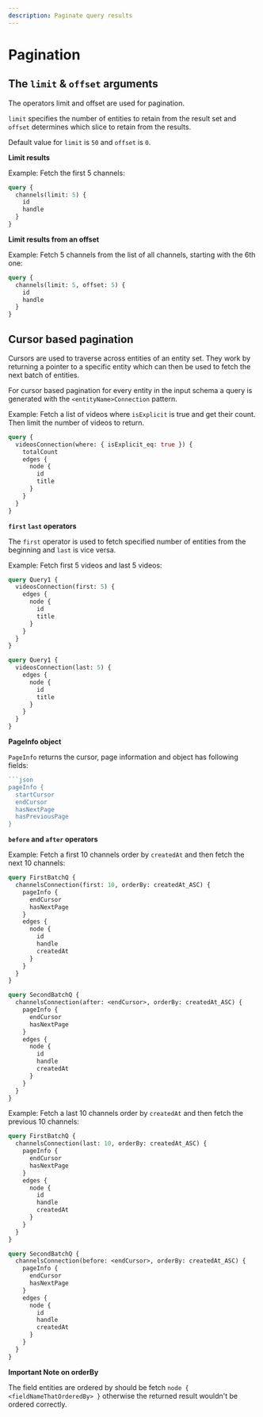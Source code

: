 ```yaml
---
description: Paginate query results
---
```


# Pagination

## The `limit` & `offset` arguments

The operators limit and offset are used for pagination.

`limit` specifies the number of entities to retain from the result set and `offset` determines which slice to retain from the results.

Default value for `limit` is `50` and `offset` is `0`.

**Limit results**

Example: Fetch the first 5 channels:

```graphql
query {
  channels(limit: 5) {
    id
    handle
  }
}
```

**Limit results from an offset**

Example: Fetch 5 channels from the list of all channels, starting with the 6th one:

```graphql
query {
  channels(limit: 5, offset: 5) {
    id
    handle
  }
}
```

## Cursor based pagination

Cursors are used to traverse across entities of an entity set. They work by returning a pointer to a specific entity which can then be used to fetch the next batch of entities.

For cursor based pagination for every entity in the input schema a query is generated with the `<entityName>Connection` pattern.

Example: Fetch a list of videos where `isExplicit` is true and get their count. Then limit the number of videos to return.

```graphql
query {
  videosConnection(where: { isExplicit_eq: true }) {
    totalCount
    edges {
      node {
        id
        title
      }
    }
  }
}
```

**`first` `last` operators**

The `first` operator is used to fetch specified number of entities from the beginning and `last` is vice versa.

Example: Fetch first 5 videos and last 5 videos:

```graphql
query Query1 {
  videosConnection(first: 5) {
    edges {
      node {
        id
        title
      }
    }
  }
}

query Query1 {
  videosConnection(last: 5) {
    edges {
      node {
        id
        title
      }
    }
  }
}
```

**PageInfo object**

`PageInfo` returns the cursor, page information and object has following fields:

```javascript
```json
pageInfo {
  startCursor
  endCursor
  hasNextPage
  hasPreviousPage
}
```

**`before` and `after` operators**

Example: Fetch a first 10 channels order by `createdAt` and then fetch the next 10 channels:

```graphql
query FirstBatchQ {
  channelsConnection(first: 10, orderBy: createdAt_ASC) {
    pageInfo {
      endCursor
      hasNextPage
    }
    edges {
      node {
        id
        handle
        createdAt
      }
    }
  }
}

query SecondBatchQ {
  channelsConnection(after: <endCursor>, orderBy: createdAt_ASC) {
    pageInfo {
      endCursor
      hasNextPage
    }
    edges {
      node {
        id
        handle
        createdAt
      }
    }
  }
}
```

Example: Fetch a last 10 channels order by `createdAt` and then fetch the previous 10 channels:

```graphql
query FirstBatchQ {
  channelsConnection(last: 10, orderBy: createdAt_ASC) {
    pageInfo {
      endCursor
      hasNextPage
    }
    edges {
      node {
        id
        handle
        createdAt
      }
    }
  }
}

query SecondBatchQ {
  channelsConnection(before: <endCursor>, orderBy: createdAt_ASC) {
    pageInfo {
      endCursor
      hasNextPage
    }
    edges {
      node {
        id
        handle
        createdAt
      }
    }
  }
}
```

**Important Note on orderBy**

The field entities are ordered by should be fetch `node { <fieldNameThatOrderedBy> }` otherwise the returned result wouldn't be ordered correctly.

